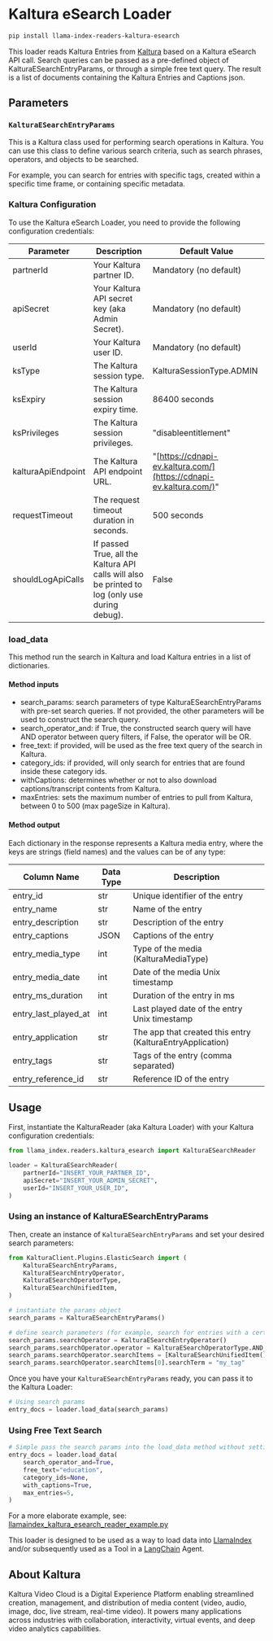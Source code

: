# Kaltura eSearch Loader

```bash
pip install llama-index-readers-kaltura-esearch
```

This loader reads Kaltura Entries from [Kaltura](https://corp.kaltura.com) based on a Kaltura eSearch API call.
Search queries can be passed as a pre-defined object of KalturaESearchEntryParams, or through a simple free text query.
The result is a list of documents containing the Kaltura Entries and Captions json.

## Parameters

### `KalturaESearchEntryParams`

This is a Kaltura class used for performing search operations in Kaltura. You can use this class to define various search criteria, such as search phrases, operators, and objects to be searched.

For example, you can search for entries with specific tags, created within a specific time frame, or containing specific metadata.

### Kaltura Configuration

To use the Kaltura eSearch Loader, you need to provide the following configuration credentials:

| Parameter          | Description                                                                                    | Default Value                                                      |
| ------------------ | ---------------------------------------------------------------------------------------------- | ------------------------------------------------------------------ |
| partnerId          | Your Kaltura partner ID.                                                                       | Mandatory (no default)                                             |
| apiSecret          | Your Kaltura API secret key (aka Admin Secret).                                                | Mandatory (no default)                                             |
| userId             | Your Kaltura user ID.                                                                          | Mandatory (no default)                                             |
| ksType             | The Kaltura session type.                                                                      | KalturaSessionType.ADMIN                                           |
| ksExpiry           | The Kaltura session expiry time.                                                               | 86400 seconds                                                      |
| ksPrivileges       | The Kaltura session privileges.                                                                | "disableentitlement"                                               |
| kalturaApiEndpoint | The Kaltura API endpoint URL.                                                                  | "[https://cdnapi-ev.kaltura.com/](https://cdnapi-ev.kaltura.com/)" |
| requestTimeout     | The request timeout duration in seconds.                                                       | 500 seconds                                                        |
| shouldLogApiCalls  | If passed True, all the Kaltura API calls will also be printed to log (only use during debug). | False                                                              |

### load_data

This method run the search in Kaltura and load Kaltura entries in a list of dictionaries.

#### Method inputs

- search_params: search parameters of type KalturaESearchEntryParams with pre-set search queries. If not provided, the other parameters will be used to construct the search query.
- search_operator_and: if True, the constructed search query will have AND operator between query filters, if False, the operator will be OR.
- free_text: if provided, will be used as the free text query of the search in Kaltura.
- category_ids: if provided, will only search for entries that are found inside these category ids.
- withCaptions: determines whether or not to also download captions/transcript contents from Kaltura.
- maxEntries: sets the maximum number of entries to pull from Kaltura, between 0 to 500 (max pageSize in Kaltura).

#### Method output

Each dictionary in the response represents a Kaltura media entry, where the keys are strings (field names) and the values can be of any type:

| Column Name          | Data Type | Description                                               |
| -------------------- | --------- | --------------------------------------------------------- |
| entry_id             | str       | Unique identifier of the entry                            |
| entry_name           | str       | Name of the entry                                         |
| entry_description    | str       | Description of the entry                                  |
| entry_captions       | JSON      | Captions of the entry                                     |
| entry_media_type     | int       | Type of the media (KalturaMediaType)                      |
| entry_media_date     | int       | Date of the media Unix timestamp                          |
| entry_ms_duration    | int       | Duration of the entry in ms                               |
| entry_last_played_at | int       | Last played date of the entry Unix timestamp              |
| entry_application    | str       | The app that created this entry (KalturaEntryApplication) |
| entry_tags           | str       | Tags of the entry (comma separated)                       |
| entry_reference_id   | str       | Reference ID of the entry                                 |

## Usage

First, instantiate the KalturaReader (aka Kaltura Loader) with your Kaltura configuration credentials:

```python
from llama_index.readers.kaltura_esearch import KalturaESearchReader

loader = KalturaESearchReader(
    partnerId="INSERT_YOUR_PARTNER_ID",
    apiSecret="INSERT_YOUR_ADMIN_SECRET",
    userId="INSERT_YOUR_USER_ID",
)
```

### Using an instance of KalturaESearchEntryParams

Then, create an instance of `KalturaESearchEntryParams` and set your desired search parameters:

```python
from KalturaClient.Plugins.ElasticSearch import (
    KalturaESearchEntryParams,
    KalturaESearchEntryOperator,
    KalturaESearchOperatorType,
    KalturaESearchUnifiedItem,
)

# instantiate the params object
search_params = KalturaESearchEntryParams()

# define search parameters (for example, search for entries with a certain tag)
search_params.searchOperator = KalturaESearchEntryOperator()
search_params.searchOperator.operator = KalturaESearchOperatorType.AND_OP
search_params.searchOperator.searchItems = [KalturaESearchUnifiedItem()]
search_params.searchOperator.searchItems[0].searchTerm = "my_tag"
```

Once you have your `KalturaESearchEntryParams` ready, you can pass it to the Kaltura Loader:

```python
# Using search params
entry_docs = loader.load_data(search_params)
```

### Using Free Text Search

```python
# Simple pass the search params into the load_data method without setting search_params
entry_docs = loader.load_data(
    search_operator_and=True,
    free_text="education",
    category_ids=None,
    with_captions=True,
    max_entries=5,
)
```

For a more elaborate example, see: [llamaindex_kaltura_esearch_reader_example.py](https://gist.github.com/zoharbabin/07febcfe52b64116c9e3ba1a392b59a0)

This loader is designed to be used as a way to load data into [LlamaIndex](https://github.com/run-llama/llama_index/tree/main/llama_index) and/or subsequently used as a Tool in a [LangChain](https://github.com/hwchase17/langchain) Agent.

## About Kaltura

Kaltura Video Cloud is a Digital Experience Platform enabling streamlined creation, management, and distribution of media content (video, audio, image, doc, live stream, real-time video). It powers many applications across industries with collaboration, interactivity, virtual events, and deep video analytics capabilities.
